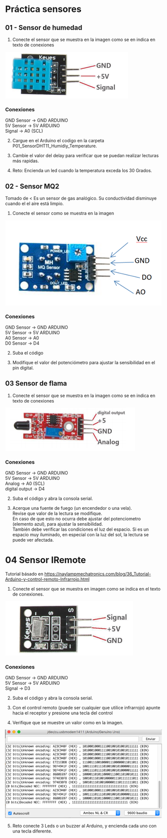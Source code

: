 # Práctica sensores

## 01 - Sensor de humedad

1. Conecte el sensor que se muestra en la imagen como se en indica en texto de conexiones

<img src="Images/01.png"/>

### Conexiones
GND Sensor -> GND ARDUINO <br>
5V Sensor -> 5V ARDUINO	<br>
Signal -> A0 (SCL)<br>

2. Cargue en el Arduino el codigo en la carpeta P01\_SensorDHT11\_Humidiy\_Temperature.


3. Cambie el valor del delay para verificar que se puedan realizar lecturas más rapidas.

4. Reto: Encienda un led cuando la temperatura exceda los 30 Grados.

## 02 -  Sensor MQ2
Tomado de <
Es un sensor de gas analógico. Su conductividad disminuye cuando el el aire está limpio.

1. Conecte el sensor como se muestra en la imagen

<img src="Images/02.png"/>

### Conexiones 
GND Sensor -> GND ARDUINO <br>
5V Sensor -> 5V ARDUINO<br>
A0 Sensor -> A0<br>
D0 Sensor -> D4<br>

2. Suba el código 

3. Modifique el valor del potenciómetro para ajustar la sensibilidad en el pin digital.

## 03 Sensor de flama

1. Conecte el sensor que se muestra en la imagen como se en indica en texto de conexiones

<img src="Images/03.png"/>

### Conexiones
GND Sensor -> GND ARDUINO <br>
5V Sensor -> 5V ARDUINO	<br>
Analog -> A0 (SCL)<br>
digital output -> D4

2. Suba el código y abra la consola serial.
 
3. Acerque una fuente de fuego (un encendedor o una vela). <br>
Revise que valor de la lectura se modifique. <br>
En caso de que esto no ocurra debe ajustar del potenciometro (elemento azul), para ajustar la sensibilidad. <br>
También debe verificar las condiciones el luz del espacio. Si es un espacio muy iluminado, en especial con la luz del sol, la lectura se puede ver afectada.


# 04 Sensor IRemote
Tutorial básado en <https://naylampmechatronics.com/blog/36_Tutorial-Arduino-y-control-remoto-Infrarrojo.html> <br>

1. Conecte el sensor que se muestra en imagen como se indica en el texto de conexiones.

<img src="Images/04.png"/>

### Conexiones
GND Sensor -> GND ARDUINO <br>
5V Sensor -> 5V ARDUINO	<br>
Signal -> D3 <br>

2. Suba el código y abra la consola serial.

3. Con el control remoto (puede ser cualquier que utilice infrarrojo) apunte hacia el receptor y presione una tecla del control

4. Verifique que se muestre un valor como en la imagen.
<img src="Images/04B.png"/>

5. Reto  conecte 3 Leds o un buzzer al Arduino, y encienda cada uno con una tecla diferente.






